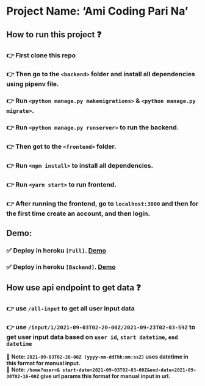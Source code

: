 # Project Name: ‘Ami Coding Pari Na’
 ## How to run this project :question:
  ### :point_right: First clone this repo
  ### :point_right: Then go to the `<backend>` folder and install all dependencies using pipenv file.
  ### :point_right: Run `<python manage.py makemigrations>` & `<python manage.py migrate>`.
  ### :point_right: Run `<python manage.py runserver>` to run the backend.  
  ### :point_right: Then got to the `<frontend>` folder.  
  ### :point_right: Run `<npm install>` to install all dependencies.  
  ### :point_right: Run `<yarn start>` to run frontend.  
  ### :point_right: After running the frontend, go to `localhost:3000` and then for the first time create an account, and then login.
 ## Demo:
  ### :white_check_mark: Deploy in heroku `[Full]`. [Demo](https://tanvir-filter-data.herokuapp.com/)
  ### :white_check_mark: Deploy in heroku `[Backend]`. [Demo](https://filter-data.herokuapp.com/)
 ## How use api endpoint to get data :question:
  ### :point_right: use `/all-input` to get all user input data  
  ### :point_right: use `/input/1/2021-09-03T02-20-00Z/2021-09-23T02-03-59Z` to get user input data based on `user id`, `start datetime`, `end datetime`
  :red_circle: **Note: `2021-09-03T02-20-00Z (yyyy-mm-ddThh:mm:ssZ)` uses datetime in this format for manual input.**  
  :red_circle: **Note: `/home?user=& start-date=2021-09-03T02-03-00Z&end-date=2021-09-30T02-16-00Z` give url params this format for manual input in url.**
